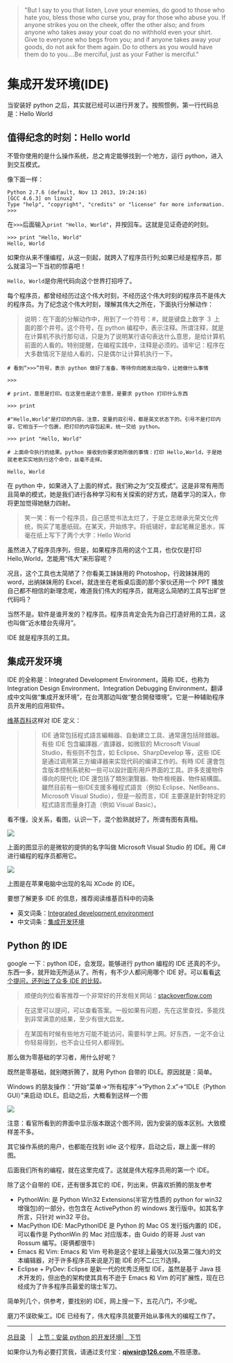 >"But I say to you that listen, Love your enemies, do good to those who hate you, bless those who curse you, pray for those who abuse you. If anyone strikes you on the cheek, offer the other also; and from anyone who takes away your coat do no withhold even your shirt. Give to everyone who begs from you; and if anyone takes away your goods, do not ask for them again. Do to others as you would have them do to you....Be merciful, just as your Father is merciful."

# 集成开发环境(IDE)

当安装好 python 之后，其实就已经可以进行开发了。按照惯例，第一行代码总是：Hello World

## 值得纪念的时刻：Hello world

不管你使用的是什么操作系统，总之肯定能够找到一个地方，运行 python，进入到交互模式。

像下面一样：

    Python 2.7.6 (default, Nov 13 2013, 19:24:16) 
    [GCC 4.6.3] on linux2
    Type "help", "copyright", "credits" or "license" for more information.
    >>>

在`>>>`后面输入`print "Hello, World"`，并按回车。这就是见证奇迹的时刻。

    >>> print "Hello, World"
    Hello, World

如果你从来不懂编程，从这一刻起，就跨入了程序员行列;如果已经是程序员，那么就温习一下当初的惊喜吧！

`Hello, World`是你用代码向这个世界打招呼了。

每个程序员，都曾经经历过这个伟大时刻，不经历这个伟大时刻的程序员不是伟大的程序员。为了纪念这个伟大时刻，理解其伟大之所在，下面执行分解动作：

>说明：在下面的分解动作中，用到了一个符号：#，就是键盘上数字 ３ 上面的那个井号。这个符号，在 python 编程中，表示注释。所谓注释，就是在计算机不执行那句话，只是为了说明某行语句表达什么意思，是给计算机前面的人看的。特别提醒，在编程实践中，注释是必须的。请牢记：程序在大多数情况下是给人看的，只是偶尔让计算机执行一下。

    # 看到“>>>”符号，表示 python 做好了准备，等待你向她发出指令，让她做什么事情
    
    >>>

    # print，意思是打印。在这里也是这个意思，是要求 python 打印什么东西
    
    >>> print

    #"Hello,World"是打印的内容，注意，变量的双引号，都是英文状态下的。引号不是打印内容，它相当于一个包裹，把打印的内容包起来，统一交给 python。
    
    >>> print "Hello, World"  
    
    # 上面命令执行的结果。python 接收到你要求她所做的事情：打印 Hello,World，于是她就老老实实地执行这个命令，丝毫不走样。
    
    Hello, World
    
在 python 中，如果进入了上面的样式，我们称之为“交互模式”。这是非常有用而且简单的模式，她是我们进行各种学习和有关探索的好方式，随着学习的深入，你将更加觉得她魅力四射。

>笑一笑：有一个程序员，自己感觉书法太烂了，于是立志继承光荣文化传统，购买了笔墨纸砚。在某天，开始练字。将纸铺好，拿起笔蘸足墨水，挥毫在纸上写下了两个大字：Hello World

虽然进入了程序员序列，但是，如果程序员用的这个工具，也仅仅是打印 Hello,World，怎能用“伟大”来形容呢？

况且，这个工具也太简陋了？你看美工妹妹用的 Photoshop，行政妹妹用的 word，出纳妹妹用的 Excel，就连坐在老板桌后面的那个家伙还用一个 PPT 播放自己都不相信的新理念呢，难道我们伟大的程序员，就用这么简陋的工具写出旷世代码吗？

当然不是。软件是谁开发的？程序员。程序员肯定会先为自己打造好用的工具，这也叫做“近水楼台先得月”。

IDE 就是程序员的工具。

## 集成开发环境

IDE 的全称是：Integrated Development Environment，简称 IDE，也称为 Integration Design Environment、Integration Debugging Environment，翻译成中文叫做“集成开发环境”，在台湾那边叫做“整合開發環境”。它是一种辅助程序员开发用的应用软件。

[维基百科](http://zh.wikipedia.org/zh/%E9%9B%86%E6%88%90%E5%BC%80%E5%8F%91%E7%8E%AF%E5%A2%83)这样对 IDE 定义：

>>IDE 通常包括程式語言編輯器、自動建立工具、通常還包括除錯器。有些 IDE 包含編譯器／直譯器，如微软的 Microsoft Visual Studio，有些则不包含，如 Eclipse、SharpDevelop 等，这些 IDE 是通过调用第三方编译器来实现代码的编译工作的。有時 IDE 還會包含版本控制系統和一些可以設計圖形用戶界面的工具。許多支援物件導向的現代化 IDE 還包括了類別瀏覽器、物件檢視器、物件結構圖。雖然目前有一些IDE支援多種程式語言（例如 Eclipse、NetBeans、Microsoft Visual Studio），但是一般而言，IDE 主要還是針對特定的程式語言而量身打造（例如 Visual Basic）。

看不懂，没关系，看图，认识一下，混个脸熟就好了。所谓有图有真相。

![](./1images/10101.png)

上面的图显示的是微软的提供的名字叫做 Microsoft Visual Studio 的 IDE。用 C# 进行编程的程序员都用它。

![](./1images/10102.png)

上图是在苹果电脑中出现的名叫 XCode 的 IDE。

要想了解更多 IDE 的信息，推荐阅读维基百科中的词条

- 英文词条：[Integrated development environment](http://en.wikipedia.org/wiki/Integrated_development_environment)
- 中文词条：[集成开发环境](http://zh.wikipedia.org/zh/%E9%9B%86%E6%88%90%E5%BC%80%E5%8F%91%E7%8E%AF%E5%A2%83)

## Python 的 IDE

google 一下：python IDE，会发现，能够进行 python 编程的 IDE 还真的不少。东西一多，就开始无所适从了。所有，有不少人都问用哪个 IDE 好。可以看看[这个提问，还列出了众多 IDE 的比较](http://stackoverflow.com/questions/81584/what-ide-to-use-for-python)。

>顺便向列位看客推荐一个非常好的开发相关网站：[stackoverflow.com](http://stackoverflow.com/)

>在这里可以提问，可以查看答案。一般如果有问题，先在这里查找，多能找到非常满意的结果，至少有很大启发。

>在某国有时候有些地方可能不能访问，需要科学上网。好东西，一定不会让你轻易得到，也不会让任何人都得到。

那么做为零基础的学习者，用什么好呢？

既然是零基础，就别瞎折腾了，就用 Python 自带的 IDLE。原因就是：简单。

Windows 的朋友操作：“开始”菜单->“所有程序”->“Python 2.x”->“IDLE（Python GUI）”来启动 IDLE。启动之后，大概看到这样一个图

![](./1images/10103.png)

注意：看官所看到的界面中显示版本跟这个图不同，因为安装的版本区别。大致模样差不多。

其它操作系统的用户，也都能在找到 idle 这个程序，启动之后，跟上面一样的图。

后面我们所有的编程，就在这里完成了。这就是伟大程序员用的第一个 IDE。

除了这个自带的 IDE，还有很多其它的 IDE，列出来，供喜欢折腾的朋友参考

- PythonWin: 是 Python Win32 Extensions(半官方性质的 python for win32 增强包)的一部分，也包含在 ActivePython 的 windows 发行版中。如其名字所言，只针对 win32 平台。
- MacPython IDE: MacPythonIDE 是 Python 的 Mac OS 发行版内置的 IDE，可以看作是 PythonWin 的 Mac 对应版本，由 Guido 的哥哥 Just van Rossum 编写。(哥俩都很牛)
- Emacs 和 Vim: Emacs 和 Vim 号称是这个星球上最强大(以及第二强大)的文本编辑器，对于许多程序员来说是万能 IDE 的不二(三?)选择。
- Eclipse + PyDev: Eclipse 是新一代的优秀泛用型 IDE，虽然是基于 Java 技术开发的，但出色的架构使其具有不逊于 Emacs 和 Vim 的可扩展性，现在已经成为了许多程序员最爱的瑞士军刀。

简单列几个，供参考，要找别的 IDE，网上搜一下，五花八门，不少呢。

磨刀不误砍柴工。IDE 已经有了，伟大程序员就要开始从事伟大的编程工作了。

------

[总目录](./index.md)&nbsp;&nbsp;&nbsp;|&nbsp;&nbsp;&nbsp;[上节：安装 python 的开发环境](./03.md)|[&nbsp;&nbsp;&nbsp;下节](./102.md)

如果你认为有必要打赏我，请通过支付宝：**qiwsir@126.com**,不胜感激。
